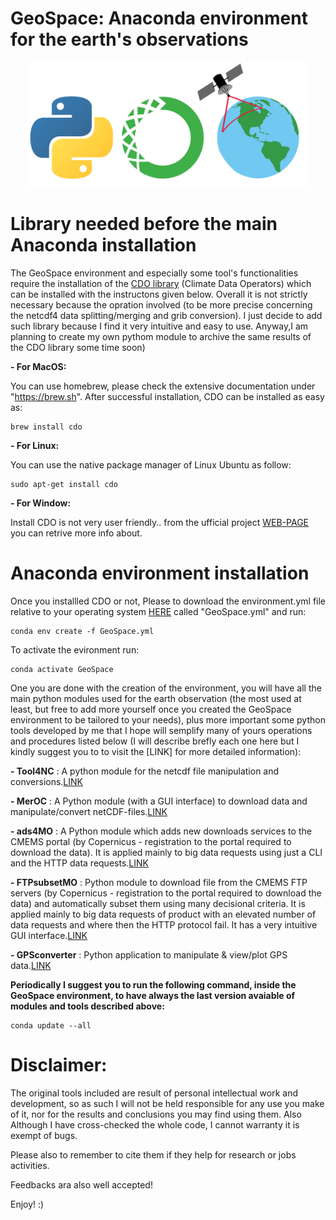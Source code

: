 # GeoSpace: Anaconda environment for the earth's observations 

<p align="center">
  <img width="" height="200" src='src/Logo.png'>
</p>

# Library needed before the main Anaconda installation

The GeoSpace environment and especially some tool's functionalities require the installation of the [CDO library](https://code.mpimet.mpg.de/projects/cdo/) (Climate Data Operators) which can be installed with the instructons given below. Overall it is not strictly necessary because the opration involved (to be more precise concerning the netcdf4 data splitting/merging and grib conversion). I just decide to add such library because I find it very intuitive and easy to use. Anyway,I am planning to create my own pythom module to archive the same results of the CDO library some time soon)

**- For MacOS:**

You can use homebrew, please check the extensive documentation under "https://brew.sh". After successful installation, CDO can be installed as easy as:

  ```
  brew install cdo
  ```

  **- For Linux:**
  
  You can use the native package manager of Linux Ubuntu as follow:

  ```
  sudo apt-get install cdo
  ```

  **- For Window:**

  Install CDO is not very user friendly.. from the ufficial project [WEB-PAGE](https://code.mpimet.mpg.de/projects/cdo/wiki/Win32) you can retrive more info about.

# Anaconda environment installation

Once you installled CDO or not, Please to download the environment.yml file relative to your operating system [HERE](https://anaconda.org/CSammarco/GeoSpace/files) called "GeoSpace.yml" and run:

```
conda env create -f GeoSpace.yml
```

To activate the evironment run:

```
conda activate GeoSpace
```

One you are done with the creation of the environment, you will  have all the main python modules used for the earth observation (the most used at least, but free to add more yourself once you created the GeoSpace environment to be tailored to your needs), plus more important some  python tools  developed by me that I hope will semplify many of yours operations and procedures listed below (I will describe brefly each one here but I kindly suggest you to to visit the [LINK] for more detailed information):

**- Tool4NC** : A python module for the netcdf file manipulation and conversions.[LINK](https://github.com/carmelosammarco/Tool4NC)

**- MerOC** : A Python module (with a GUI interface) to download data and manipulate/convert netCDF-files.[LINK](https://github.com/carmelosammarco/MerOC)

**- ads4MO** : A Python module which adds new downloads services to the CMEMS portal (by Copernicus - registration to the portal required to download the data). It is applied mainly to big data requests using just a CLI and the HTTP data requests.[LINK](https://github.com/carmelosammarco/ads4MO)

**- FTPsubsetMO** : Python module to download file from the CMEMS FTP servers (by Copernicus - registration to the portal required to download the data) and automatically subset them using many decisional criteria. It is applied mainly to big data requests of product with an elevated number of data requests and where then the HTTP protocol fail. It has a very intuitive GUI interface.[LINK](https://github.com/carmelosammarco/FTPsubsetMO)

**- GPSconverter** : Python application to manipulate & view/plot GPS data.[LINK](https://github.com/carmelosammarco/GPSconverter)

**Periodically I suggest you to run  the following command, inside the GeoSpace environment, to have always the last version avaiable of modules and tools described above:**

```
conda update --all
```

# Disclaimer:

The original tools included are result of personal intellectual work and development, so as such I will not be held responsible for any use you make of it, nor for the results and conclusions you may find using them. Also Although I have cross-checked the whole code, I cannot warranty it is exempt of bugs. 

Please also to remember to cite them  if they help for research or jobs activities. 

Feedbacks ara also well accepted!

Enjoy! :)

